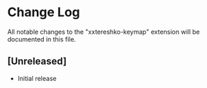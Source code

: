 # Change Log

All notable changes to the "xxtereshko-keymap" extension will be documented in this file.

## [Unreleased]

- Initial release
